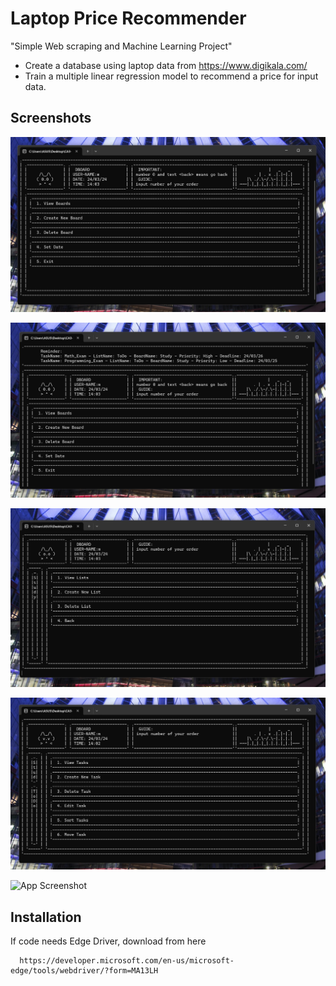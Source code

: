 
# Laptop Price Recommender

"Simple Web scraping and Machine Learning Project"
- Create a database using laptop data from https://www.digikala.com/
- Train a multiple linear regression model to recommend a price for input data.

## Screenshots

![App Screenshot](https://github.com/im-w/dBoard/blob/main/developFiles/Screenshot1.png?raw=true)

![App Screenshot](https://github.com/im-w/dBoard/blob/main/developFiles/Screenshot2.png?raw=true)

![App Screenshot](https://github.com/im-w/dBoard/blob/main/developFiles/Screenshot3.png?raw=true)

![App Screenshot](https://github.com/im-w/dBoard/blob/main/developFiles/Screenshot4.png?raw=true)

![App Screenshot](https://github.com/im-w/dBoard/blob/main/developFiles/Screenshot5.png?raw=true)
## Installation

If code needs Edge Driver, 
download from here

```url
  https://developer.microsoft.com/en-us/microsoft-edge/tools/webdriver/?form=MA13LH
```